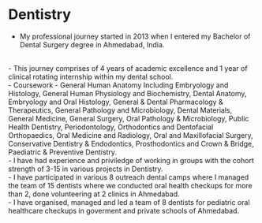 # Dentistry

- My professional journey started in 2013 when I entered my Bachelor of Dental Surgery degree in Ahmedabad, India. 
<br>
- This journey comprises of 4 years of academic excellence and 1 year of clinical rotating internship within my dental school.
<br>
- Coursework - General Human Anatomy Including Embryology and Histology, General Human Physiology and Biochemistry, Dental Anatomy, Embryology and Oral Histology, General & Dental Pharmacology & Therapeutics, General Pathology and Microbiology, Dental Materials, General Medicine, General Surgery, Oral Pathology & Microbiology, Public Health Dentistry, Periodontology, Orthodontics and Dentofacial Orthopaedics, Oral Medicine and Radiology, Oral and Maxillofacial Surgery, Conservative Dentistry & Endodontics, Prosthodontics and Crown & Bridge, Paediatric & Preventive Dentistry.
<br>
- I have had experience and priviledge of working in groups with the cohort strength of 3-15 in various projects in Dentistry. 
<br>
- I have participated in various 8 outreach dental camps where I managed the team of 15 dentists where we conducted oral health checkups for more than 2, done volunteering at 2 clinics in Ahmedabad. 
<br>
- I have organised, managed and led a team of 8 dentists for pediatric oral healthcare checkups in goverment and private schools of Ahmedabad. 

                                                                                           

